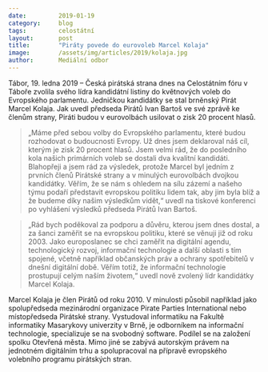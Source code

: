 ```yaml
---
date:         2019-01-19
category:     blog
tags:         celostátní
layout:       post
title:        "Piráty povede do eurovoleb Marcel Kolaja"
image:        /assets/img/articles/2019/kolaja.jpg 
author:       Mediální odbor
---
```



Tábor, 19. ledna 2019 – Česká pirátská strana dnes na Celostátním fóru v Táboře zvolila svého lídra kandidátní listiny do květnových voleb do Evropského parlamentu. Jedničkou kandidátky se stal brněnský Pirát Marcel Kolaja. Jak uvedl předseda Pirátů Ivan Bartoš ve své zprávě ke členům strany, Piráti budou v eurovolbách usilovat o zisk 20 procent hlasů.

> „Máme před sebou volby do Evropského parlamentu, které budou rozhodovat o budoucnosti Evropy. Už dnes jsem deklaroval náš cíl, kterým je zisk 20 procent hlasů. Jsem velmi rád, že do posledního kola našich primárních voleb se dostali dva kvalitní kandidáti. Blahopřeji a jsem rád za výsledek, protože Marcel byl jedním z prvních členů Pirátské strany a v minulých eurovolbách dvojkou kandidátky. Věřím, že se nám s ohledem na sílu zázemí a našeho týmu podaří představit evropskou politiku lidem tak, aby jim byla blíž a že budeme díky našim výsledkům vidět,“ uvedl na tiskové konferenci po vyhlášení výsledků předseda Pirátů Ivan Bartoš.

> „Rád bych poděkoval za podporu a důvěru, kterou jsem dnes dostal, a za šanci zaměřit se na evropskou politiku, které se věnuji již od roku 2003. Jako europoslanec se chci zaměřit na digitální agendu, technologický rozvoj, informační technologie a další oblasti s tím spojené, včetně například občanských práv a ochrany spotřebitelů v dnešní digitální době. Věřím totiž, že informační technologie prostupují celým naším životem,“ uvedl nově zvolený lídr kandidátky Marcel Kolaja.

Marcel Kolaja je člen Pirátů od roku 2010. V minulosti působil například jako spolupředseda mezinárodní organizace Pirate Parties International nebo místopředseda Pirátské strany. Vystudoval informatiku na Fakultě informatiky Masarykovy univerzity v Brně, je odborníkem na informační technologie, specializuje se na svobodný software. Podílel se na založení spolku Otevřená města. Mimo jiné se zabývá autorským právem na jednotném digitálním trhu a spolupracoval na přípravě evropského volebního programu pirátských stran.
